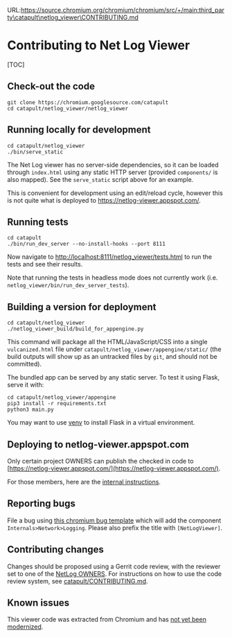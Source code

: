 URL:https://source.chromium.org/chromium/chromium/src/+/main:third_party\catapult\netlog_viewer\CONTRIBUTING.md
# Contributing to Net Log Viewer

[TOC]


## Check-out the code

```
git clone https://chromium.googlesource.com/catapult
cd catapult/netlog_viewer/netlog_viewer
```


## Running locally for development

```
cd catapult/netlog_viewer
./bin/serve_static
```

The Net Log viewer has no server-side dependencies, so it can be loaded through
`index.html` using any static HTTP server (provided `components/` is
also mapped). See the `serve_static` script above for an example.

This is convenient for development using an edit/reload cycle, however this is
not quite what is deployed to https://netlog-viewer.appspot.com/.


## Running tests

```
cd catapult
./bin/run_dev_server --no-install-hooks --port 8111
```

Now navigate to
[http://localhost:8111/netlog_viewer/tests.html](http://localhost:8111/netlog_viewer/tests.html)
to run the tests and see their results.

Note that running the tests in headless mode does not currently work (i.e.
`netlog_viewer/bin/run_dev_server_tests`).


## Building a version for deployment

```
cd catapult/netlog_viewer
./netlog_viewer_build/build_for_appengine.py
```

This command will package all the HTML/JavaScript/CSS into a single
`vulcanized.html` file under `catapult/netlog_viewer/appengine/static/` (the
build outputs will show up as an untracked files by `git`, and should not be
committed).

The bundled app can be served by any static server. To test it using Flask,
serve it with:

```
cd catapult/netlog_viewer/appengine
pip3 install -r requirements.txt
python3 main.py
```

You may want to use [venv](https://docs.python.org/3/library/venv.html) to
install Flask in a virtual environment.

## Deploying to netlog-viewer.appspot.com

Only certain project OWNERS can publish the checked in code to
[https://netlog-viewer.appspot.com/](https://netlog-viewer.appspot.com/).

For those members, here are the [internal instructions](https://goto.google.com/deploy-cr-netlog-viewer).


## Reporting bugs

File a bug using [this chromium bug
template](https://bugs.chromium.org/p/chromium/issues/entry?components=Internals%3ENetwork%3ELogging)
which will add the component `Internals>Network>Logging`. Please also prefix
the title with `[NetLogViewer]`.


## Contributing changes

Changes should be proposed using a Gerrit code review, with the reviewer set to
one of the [NetLog OWNERS](OWNERS). For instructions on how to use the code
review system, see [catapult/CONTRIBUTING.md](../CONTRIBUTING.md).


## Known issues

This viewer code was extracted from Chromium and has [not yet been
modernized](https://bugs.chromium.org/p/chromium/issues/detail?id=1026294).
